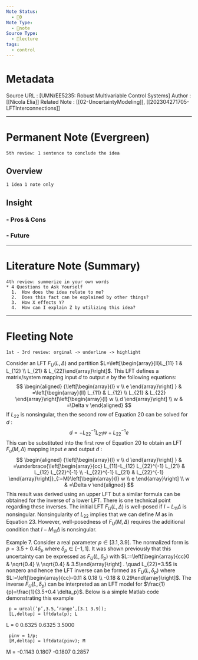 ```yaml
---
Note Status:
  - 🌱0
Note Type:
  - 📄note
Source Type:
  - 🏫lecture
tags:
  - control
---
```

# Metadata
Source URL       : [UMN/EE5235: Robust Multivariable Control Systems]
Author              : [[Nicola Elia]]
Related Note     : [[02-UncertaintyModeling]], [[202304271705-LFTInterconnections]]


---

# Permanent Note (Evergreen)
	5th review: 1 sentence to conclude the idea
## Overview
	1 idea 1 note only


## Insight
### - Pros & Cons


### - Future


---

# Literature Note (Summary)
	4th review: summerize in your own words
	* 4 Questions to Ask Yourself
	  1.  How does the idea relate to me?
	  2.  Does this fact can be explained by other things?
	  3.  How X effects Y?
	  4.  How can I explain Z by utilizing this idea?


---

# Fleeting Note 
	1st - 3rd review: orginal -> underline -> highlight


Consider an LFT $F_U(L, \Delta)$ and partition $L=\left[\begin{array}{ll}L_{11} 1 & L_{12} \\ L_{21} & L_{22}\end{array}\right]$. This LFT defines a matrix/system mapping input $d$ to output $e$ by the following equations:
$$
\begin{aligned}
{\left[\begin{array}{l}
v \\
e
\end{array}\right] } & =\left[\begin{array}{ll}
L_{11} & L_{12} \\
L_{21} & L_{22}
\end{array}\right]\left[\begin{array}{l}
w \\
d
\end{array}\right] \\
w & =\Delta v
\end{aligned}
$$
If $L_{22}$ is nonsingular, then the second row of Equation 20 can be solved for $d$ :
$$
d=-L_{22}^{-1} L_{21} w+L_{22}^{-1} e
$$
This can be substituted into the first row of Equation 20 to obtain an LFT $F_u(M, \Delta)$ mapping input $e$ and output $d$ :
$$
\begin{aligned}
{\left[\begin{array}{l}
v \\
d
\end{array}\right] } & =\underbrace{\left[\begin{array}{cc}
L_{11}-L_{12} L_{22}^{-1} L_{21} & L_{12} L_{22}^{-1} \\
-L_{22}^{-1} L_{21} & L_{22}^{-1}
\end{array}\right]}_{:=M}\left[\begin{array}{l}
w \\
e
\end{array}\right] \\
w & =\Delta v
\end{aligned}
$$
This result was derived using an upper LFT but a similar formula can be obtained for the inverse of a lower LFT. There is one technical point regarding these inverses. The initial LFT $F_U(L, \Delta)$ is well-posed if $I-L_{11} \Delta$ is nonsingular. Nonsingularity of $L_{22}$ implies that we can define $M$ as in Equation 23. However, well-posedness of $F_U(M, \Delta)$ requires the additional condition that $I-M_{11} \Delta$ is nonsingular.

Example 7. Consider a real parameter $p \in[3.1,3.9]$. The normalized form is $p=3.5+0.4 \delta_p$ where $\delta_p \in[-1,1]$. It was shown previously that this uncertainty can be expressed as $F_U\left(L, \delta_p\right)$ with $L:=\left[\begin{array}{cc}0 & \sqrt{0.4} \\ \sqrt{0.4} & 3.5\end{array}\right] . \quad L_{22}=3.5$ is nonzero and hence the LFT inverse can be formed as $F_U\left(L, \delta_p\right)$ where $L:=\left[\begin{array}{cc}-0.11 & 0.18 \\ -0.18 & 0.29\end{array}\right]$. The inverse $F_U\left(L, \delta_p\right)$ can be interpreted as an LFT model for $\frac{1}{p}=\frac{1}{3.5+0.4 \delta_p}$. Below is a simple Matlab code demonstrating this example

	 p = ureal(’p’,3.5,’range’,[3.1 3.9]);
	 [L,deltap] = lftdata(p); L
L =
	0           0.6325
	0.6325   3.5000

	 pinv = 1/p;
	 [M,deltap] = lftdata(pinv); M
M =
-0.1143   0.1807
-0.1807   0.2857